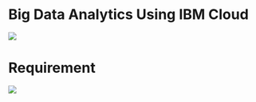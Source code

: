 # Big Data Analytics Using IBM Cloud
      

 <img src="https://enteriscloud.com/wp-content/uploads/2021/08/Cloud-Computing-Big-Data-Analytics-1536x864.png">

 # Requirement
 
 <img src="https://5.imimg.com/data5/SELLER/Default/2021/6/YD/SU/CA/27810709/ibm-db2-500x500.png">
